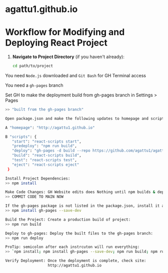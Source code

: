# agattu1.github.io


# Workflow for Modifying and Deploying React Project



1. **Navigate to  Project Directory** (if you haven't already):
   ```bash
   cd path/to/project

You need `Node.js` downloaded and `Git Bash` for GH Terminal access

You need a `gh-pages` branch

Set GH to make the deployment build from gh-pages branch in Settings > Pages
 ```bash
>> "built from the gh-pages branch"

Open package.json and make the following updates to homepage and scripts:

A "homepage": "http://agattu1.github.io"

B "scripts": {
    "start": "react-scripts start",
    "predeploy": "npm run build",
    "deploy": "gh-pages -d build --repo https://github.com/agattu1/agattu1.github.io.git",
    "build": "react-scripts build",
    "test": "react-scripts test",
    "eject": "react-scripts eject"
  }

Install Project Dependencies:
>> npm install

Make Code Changes: GH Website edits does Nothing until npm builds & deploys
>> COMMIT CODE TO MAIN NOW

If the gh-pages package is not listed in the package.json, install it as a dev dependency:
>> npm install gh-pages --save-dev

Build the Project: Create a production build of project:
>> npm run build

Deploy to gh-pages: Deploy the built files to the gh-pages branch:
>> npm run deploy

ProTip: semicolon after each instrcuton will run everything:
>> `npm install; npm install gh-pages --save-dev; npm run build; npm run deploy`

Verify Deployment: Once the deployment is complete, check site:
                    http://agattu1.github.io
